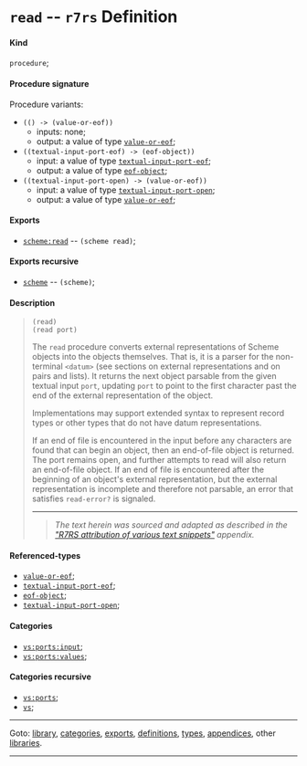 

<a id='definition__r7rs__read'></a>

# `read` -- `r7rs` Definition


<a id='definition__r7rs__read__kind'></a>

#### Kind

`procedure`;


<a id='definition__r7rs__read__procedure-signature'></a>

#### Procedure signature

Procedure variants:
 * `(() -> (value-or-eof))`
   * inputs: none;
   * output: a value of type [`value-or-eof`](../../r7rs/types/value-or-eof.md#type__r7rs__value-or-eof);
 * `((textual-input-port-eof) -> (eof-object))`
   * input: a value of type [`textual-input-port-eof`](../../r7rs/types/textual-input-port-eof.md#type__r7rs__textual-input-port-eof);
   * output: a value of type [`eof-object`](../../r7rs/types/eof-object.md#type__r7rs__eof-object);
 * `((textual-input-port-open) -> (value-or-eof))`
   * input: a value of type [`textual-input-port-open`](../../r7rs/types/textual-input-port-open.md#type__r7rs__textual-input-port-open);
   * output: a value of type [`value-or-eof`](../../r7rs/types/value-or-eof.md#type__r7rs__value-or-eof);


<a id='definition__r7rs__read__exports'></a>

#### Exports

 * [`scheme:read`](../../r7rs/exports/scheme_3a_read.md#export__r7rs__scheme_3a_read) -- `(scheme read)`;


<a id='definition__r7rs__read__exports-recursive'></a>

#### Exports recursive

 * [`scheme`](../../r7rs/exports/scheme.md#export__r7rs__scheme) -- `(scheme)`;


<a id='definition__r7rs__read__description'></a>

#### Description

> ````
> (read)
> (read port)
> ````
> 
> 
> The `read` procedure converts external representations of Scheme objects into the
> objects themselves.  That is, it is a parser for the non-terminal
> `<datum>` (see sections on external representations and
> on pairs and lists).  It returns the next
> object parsable from the given textual input `port`, updating
> `port` to point to
> the first character past the end of the external representation of the object.
> 
> Implementations may support extended syntax to represent record types or
> other types that do not have datum representations.
> 
> If an end of file is encountered in the input before any
> characters are found that can begin an object, then an end-of-file
> object is returned.  The port remains open, and further attempts
> to read will also return an end-of-file object.  If an end of file is
> encountered after the beginning of an object's external representation,
> but the external representation is incomplete and therefore not parsable,
> an error that satisfies `read-error?` is signaled.
> 
> 
> ----
> > *The text herein was sourced and adapted as described in the ["R7RS attribution of various text snippets"](../../r7rs/appendices/attribution.md#appendix__r7rs__attribution) appendix.*


<a id='definition__r7rs__read__referenced-types'></a>

#### Referenced-types

 * [`value-or-eof`](../../r7rs/types/value-or-eof.md#type__r7rs__value-or-eof);
 * [`textual-input-port-eof`](../../r7rs/types/textual-input-port-eof.md#type__r7rs__textual-input-port-eof);
 * [`eof-object`](../../r7rs/types/eof-object.md#type__r7rs__eof-object);
 * [`textual-input-port-open`](../../r7rs/types/textual-input-port-open.md#type__r7rs__textual-input-port-open);


<a id='definition__r7rs__read__categories'></a>

#### Categories

 * [`vs:ports:input`](../../r7rs/categories/vs_3a_ports_3a_input.md#category__r7rs__vs_3a_ports_3a_input);
 * [`vs:ports:values`](../../r7rs/categories/vs_3a_ports_3a_values.md#category__r7rs__vs_3a_ports_3a_values);


<a id='definition__r7rs__read__categories-recursive'></a>

#### Categories recursive

 * [`vs:ports`](../../r7rs/categories/vs_3a_ports.md#category__r7rs__vs_3a_ports);
 * [`vs`](../../r7rs/categories/vs.md#category__r7rs__vs);

----

Goto: [library](../../r7rs/_index.md#library__r7rs), [categories](../../r7rs/categories/_index.md#toc__r7rs__categories), [exports](../../r7rs/exports/_index.md#toc__r7rs__exports), [definitions](../../r7rs/definitions/_index.md#toc__r7rs__definitions), [types](../../r7rs/types/_index.md#toc__r7rs__types), [appendices](../../r7rs/appendices/_index.md#toc__r7rs__appendices), other [libraries](../../_libraries.md#toc__libraries).

----

